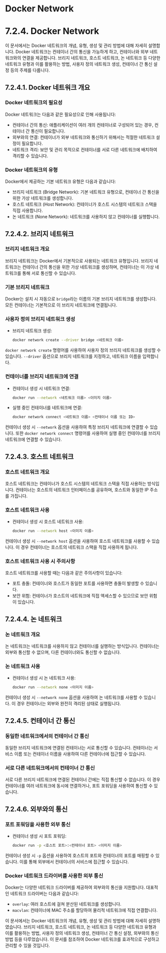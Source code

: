 # Docker Network

# 7.2.4. Docker Network

이 문서에서는 Docker 네트워크의 개념, 유형, 생성 및 관리 방법에 대해 자세히 설명합니다. Docker 네트워크는 컨테이너 간의 통신을 가능하게 하고, 컨테이너와 외부 네트워크와의 연결을 제공합니다. 브리지 네트워크, 호스트 네트워크, 논 네트워크 등 다양한 네트워크 유형과 이를 활용하는 방법, 사용자 정의 네트워크 생성, 컨테이너 간 통신 설정 등의 주제를 다룹니다.

## 7.2.4.1. Docker 네트워크 개요

### Docker 네트워크의 필요성

Docker 네트워크는 다음과 같은 필요성으로 인해 사용됩니다:

- 컨테이너 간의 통신: 애플리케이션이 여러 개의 컨테이너로 구성되어 있는 경우, 컨테이너 간 통신이 필요합니다.
- 외부와의 연결: 컨테이너가 외부 네트워크와 통신하기 위해서는 적절한 네트워크 설정이 필요합니다.
- 네트워크 격리: 보안 및 관리 목적으로 컨테이너를 서로 다른 네트워크에 배치하여 격리할 수 있습니다.

### Docker 네트워크의 유형

Docker에서 제공하는 기본 네트워크 유형은 다음과 같습니다:

- 브리지 네트워크 (Bridge Network): 기본 네트워크 유형으로, 컨테이너 간 통신을 위한 가상 네트워크를 생성합니다.
- 호스트 네트워크 (Host Network): 컨테이너가 호스트 시스템의 네트워크 스택을 직접 사용합니다.
- 논 네트워크 (None Network): 네트워크를 사용하지 않고 컨테이너를 실행합니다.

## 7.2.4.2. 브리지 네트워크

### 브리지 네트워크 개요

브리지 네트워크는 Docker에서 기본적으로 사용되는 네트워크 유형입니다. 브리지 네트워크는 컨테이너 간의 통신을 위한 가상 네트워크를 생성하며, 컨테이너는 이 가상 네트워크를 통해 서로 통신할 수 있습니다.

### 기본 브리지 네트워크

Docker는 설치 시 자동으로 `bridge`라는 이름의 기본 브리지 네트워크를 생성합니다. 모든 컨테이너는 기본적으로 이 브리지 네트워크에 연결됩니다.

### 사용자 정의 브리지 네트워크 생성

- 브리지 네트워크 생성:
    
    ```bash
    docker network create --driver bridge <네트워크 이름>
    
    ```
    

`docker network create` 명령어를 사용하여 사용자 정의 브리지 네트워크를 생성할 수 있습니다. `--driver` 옵션으로 브리지 네트워크를 지정하고, 네트워크 이름을 입력합니다.

### 컨테이너를 브리지 네트워크에 연결

- 컨테이너 생성 시 네트워크 연결:
    
    ```bash
    docker run --network <네트워크 이름> <이미지 이름>
    
    ```
    
- 실행 중인 컨테이너를 네트워크에 연결:
    
    ```bash
    docker network connect <네트워크 이름> <컨테이너 이름 또는 ID>
    
    ```
    

컨테이너 생성 시 `--network` 옵션을 사용하여 특정 브리지 네트워크에 연결할 수 있습니다. 또한 `docker network connect` 명령어를 사용하여 실행 중인 컨테이너를 브리지 네트워크에 연결할 수 있습니다.

## 7.2.4.3. 호스트 네트워크

### 호스트 네트워크 개요

호스트 네트워크는 컨테이너가 호스트 시스템의 네트워크 스택을 직접 사용하는 방식입니다. 컨테이너는 호스트의 네트워크 인터페이스를 공유하며, 호스트와 동일한 IP 주소를 가집니다.

### 호스트 네트워크 사용

- 컨테이너 생성 시 호스트 네트워크 사용:
    
    ```bash
    docker run --network host <이미지 이름>
    
    ```
    

컨테이너 생성 시 `--network host` 옵션을 사용하여 호스트 네트워크를 사용할 수 있습니다. 이 경우 컨테이너는 호스트의 네트워크 스택을 직접 사용하게 됩니다.

### 호스트 네트워크 사용 시 주의사항

호스트 네트워크를 사용할 때는 다음과 같은 주의사항이 있습니다:

- 포트 충돌: 컨테이너와 호스트가 동일한 포트를 사용하면 충돌이 발생할 수 있습니다.
- 보안 위험: 컨테이너가 호스트의 네트워크에 직접 액세스할 수 있으므로 보안 위험이 있습니다.

## 7.2.4.4. 논 네트워크

### 논 네트워크 개요

논 네트워크는 네트워크를 사용하지 않고 컨테이너를 실행하는 방식입니다. 컨테이너는 외부와 통신할 수 없으며, 다른 컨테이너와도 통신할 수 없습니다.

### 논 네트워크 사용

- 컨테이너 생성 시 논 네트워크 사용:
    
    ```bash
    docker run --network none <이미지 이름>
    
    ```
    

컨테이너 생성 시 `--network none` 옵션을 사용하여 논 네트워크를 사용할 수 있습니다. 이 경우 컨테이너는 외부와 완전히 격리된 상태로 실행됩니다.

## 7.2.4.5. 컨테이너 간 통신

### 동일한 네트워크에서의 컨테이너 간 통신

동일한 브리지 네트워크에 연결된 컨테이너는 서로 통신할 수 있습니다. 컨테이너는 서비스 이름 또는 컨테이너 이름을 사용하여 다른 컨테이너에 접근할 수 있습니다.

### 서로 다른 네트워크에서의 컨테이너 간 통신

서로 다른 브리지 네트워크에 연결된 컨테이너 간에는 직접 통신할 수 없습니다. 이 경우 컨테이너를 여러 네트워크에 동시에 연결하거나, 포트 포워딩을 사용하여 통신할 수 있습니다.

## 7.2.4.6. 외부와의 통신

### 포트 포워딩을 사용한 외부 통신

- 컨테이너 생성 시 포트 포워딩:
    
    ```bash
    docker run -p <호스트 포트>:<컨테이너 포트> <이미지 이름>
    
    ```
    

컨테이너 생성 시 `-p` 옵션을 사용하여 호스트의 포트와 컨테이너의 포트를 매핑할 수 있습니다. 이를 통해 외부에서 컨테이너의 서비스에 접근할 수 있습니다.

### Docker 네트워크 드라이버를 사용한 외부 통신

Docker는 다양한 네트워크 드라이버를 제공하여 외부와의 통신을 지원합니다. 대표적인 네트워크 드라이버는 다음과 같습니다:

- `overlay`: 여러 호스트에 걸쳐 분산된 네트워크를 생성합니다.
- `macvlan`: 컨테이너에 MAC 주소를 할당하여 물리적 네트워크에 직접 연결합니다.

이 문서에서는 Docker 네트워크의 개념, 유형, 생성 및 관리 방법에 대해 자세히 설명하였습니다. 브리지 네트워크, 호스트 네트워크, 논 네트워크 등 다양한 네트워크 유형과 이를 활용하는 방법, 사용자 정의 네트워크 생성, 컨테이너 간 통신 설정, 외부와의 통신 방법 등을 다루었습니다. 이 문서를 참조하여 Docker 네트워크를 효과적으로 구성하고 관리할 수 있을 것입니다.